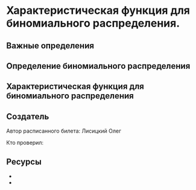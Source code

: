 # Характеристическая функция для биномиального распределения.

## Важные определения

## Определение биномиального распределения

## Характеристическая функция для биномиального распределения

## Создатель

Автор расписанного билета: Лисицкий Олег

Кто проверил:


## Ресурсы 
- 
- 

